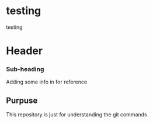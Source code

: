 # testing
testing
# Header
### Sub-heading
Adding some info in for reference
## Purpuse
This repository is just for understanding the git commands
